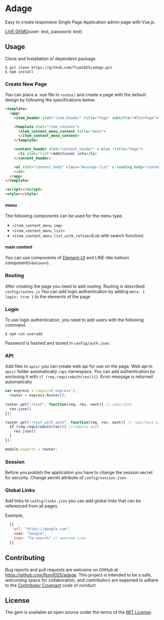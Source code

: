 # Adage

Easy to create responsive Single Page Application admin page with Vue.js.

[LIVE DEMO](https://demo.adage.flum.pw)(user: test, password: test)

## Usage

Clone and Installation of dependent package.

    $ git clone https://github.com/flum1025/adage.git
    $ npm install

### Create New Page

You can place a .vue file in `routes/` and create a page with the default design by following the specifications below.

```html
<template>
  <app>
    <item_header slot="item_header" title="Page" subtitle="#TestPage"></item_header>

    <template slot="item_content">
      <item_content_menu_content title="menu">
      </item_content_menu_content>
    </template>

    <content_header slot="content_header" v-else :title="Page">
      <li slot="list">Additional info</li>
    </content_header>

    <ul slot="content_body" class="message-list" v-loading.body="content_loading" element-loading-text="Loading...">
    </ul>
  </app>
</template>

<script></script>
<style></style>
```

#### menu

The following components can be used for the menu type.

- `<item_content_menu_img>`
- `<item_content_menu_list>`
- `<item_content_menu_list_with_refine>`(List with search function)

#### main content

You can use components of [Element-UI](https://github.com/ElemeFE/element) and LINE-like balloon component(`<baloon>`).

### Routing

After creating the page you need to add routing. Routing is described `config/routes.js`
You can add login authentication by adding `meta: { login: true }` to the elements of the page

### Login

To use login authentication, you need to add users with the following command.

    $ npm run useradd

Password is hashed and stored in `config/auth.json`.

### API

Add files to `apis/` you can create web api for use on the page. Web api in `apis/` folder automatically `/api` namespace. 
You can add authentication by enclosing it with `if (req.requireAuth(res)){}`. Error message is returned automatically

```js
var express = require('express'),
  router = express.Router();
  
router.get("/test", function(req, res, next){ // /api/test
  res.json()
});

router.get("/test_with_auth", function(req, res, next){ // /api/test_with_auth
  if (req.requireAuth(res)){ //require auth
    res.json()
  }
});

module.exports = router;
```

### Session

Before you publish the application you have to change the session secret for security.
Change secret attribute of `config/session.json`.

### Global Links

Add links to `config/links.json` you can add global links that can be referenced from all pages.

Example,
```js
  [{
    url: "https://google.com",
    name: "Google",
    icon: "fa-search" // awesome icon
  }]
```

## Contributing

Bug reports and pull requests are welcome on GitHub at https://github.com/flum1025/adage. This project is intended to be a safe, welcoming space for collaboration, and contributors are expected to adhere to the [Contributor Covenant](http://contributor-covenant.org) code of conduct.

## License

The gem is available as open source under the terms of the [MIT License](http://opensource.org/licenses/MIT).
